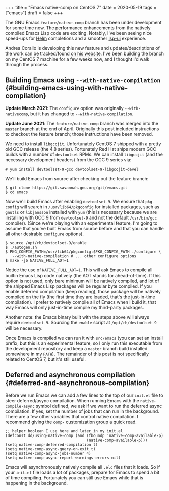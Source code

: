 +++
title = "Emacs native-comp on CentOS 7"
date = 2020-05-19
tags = ["emacs"]
draft = false
+++

The GNU Emacs `feature/native-comp` branch has been under development
for some time now. The performance enhancements from the natively
compiled Emacs Lisp code are exciting. Notably, I've been seeing nice
speed-ups for [Helm](https://emacs-helm.github.io/helm/) completions and a smoother [lsp-ui](https://emacs-lsp.github.io/lsp-ui/) experience.

Andrea Corallo is developing this new feature and updates/descriptions
of the work can be tracked/found [on his website](http://akrl.sdf.org/gccemacs.html). I've been building
the branch on my CentOS 7 machine for a few weeks now, and I thought
I'd walk through the process.


## Building Emacs using `--with-native-compilation` {#building-emacs-using-with-native-compilation}

****Update March 2021****: The `configure` option was originally
`--with-nativecomp`, but it has changed to `--with-native-compilation`.

****Update June 2021****: The `feature/native-comp` branch was merged into
the `master` branch at the end of April. Originally this post included
instructions to checkout the feature branch; those instructions have
been removed.

We need to install `libgccjit`. Unfortunately CentOS 7 shipped with a
pretty old GCC release (the 4.8 series). Fortunately Red Hat ships
modern GCC builds with a number of `devtoolset` RPMs. We can install
`libgccjit` (and the necessary development headers) from the GCC 9
series via:

```nil
# yum install devtoolset-9-gcc devtoolset-9-libgccjit-devel
```

We'll build Emacs from source after checking out the feature
branch:

```nil
$ git clone https://git.savannah.gnu.org/git/emacs.git
$ cd emacs
```

Now we'll build Emacs after enabling `devtoolset-9`. We ensure that
`pkg-config` will search in `/usr/lib64/pkgconfig` for installed
packages, such as `gnutls` or `libjansson` installed with `yum` (this
is necessary because we are installing with GCC 9 from `devtoolset-9`
and not the default `/usr/bin/gcc` compiler). (Since we're playing
with an experimental feature, I'm going to assume that you've built
Emacs from source before and that you can handle all other desirable
`configure` options).

```nil
$ source /opt/rh/devtoolset-9/enable
$ ./autogen.sh
$ PKG_CONFIG_PATH=/usr/lib64/pkgconfig:$PKG_CONFIG_PATH ./configure \
   --with-native-compilation # ... other configure options
$ make -j6 NATIVE_FULL_AOT=1
```

Notice the use of `NATIVE_FULL_AOT=1`. This will ask Emacs to compile
<span class="underline">all</span> builtin Emacs Lisp code natively (the AOT stands for
ahead-of-time). If this option is not used, only bare minimum will be
natively compiled, and lot of the shipped Emacs Lisp packages will be
regular byte compiled. If you enable deferred compilation (keep
reading), those package will be natively compiled on the fly (the
first time they are loaded, that's the just-in-time compilation). I
prefer to natively compile <span class="underline">all</span> of Emacs when I build it, that way
Emacs will only just-in-time compile my third-party packages.

Another note: the Emacs binary built with the steps above will always
require `devtoolset-9`. Sourcing the `enable` script at
`/opt/rh/devtoolset-9` will be necessary.

Once Emacs is compiled we can run it with `src/emacs` (you can set an
install prefix, but this is an experimental feature, so I only run
this executable from the development repository and keep a `master`
branch build installed somewhere in my `PATH`). The remainder of this
post is not specifically related to CentOS 7, but it's still useful.


## Deferred and asynchronous compilation {#deferred-and-asynchronous-compilation}

Before we run Emacs we can add a few lines to the top of our `init.el`
file to steer deferred/async compilation. When running Emacs with the
`native-compile-async` symbol defined, we ask if we want to run the
deferred async compilation. If yes, set the number of jobs that can
run in the background. There are a few other variables that control
native compilation. I recommend giving the `comp-` customization group
a quick read.

```emacs-lisp
;; helper boolean I use here and later in my init.el
(defconst dd/using-native-comp (and (fboundp 'native-comp-available-p)
                                    (native-comp-available-p)))
(setq native-comp-deferred-compilation t)
(setq native-comp-async-query-on-exit t)
(setq native-comp-async-jobs-number 4)
(setq native-comp-async-report-warnings-errors nil)
```

Emacs will asynchronously natively compile all `.elc` files that it
loads. So if your `init.el` file loads a lot of packages, prepare for
Emacs to spend a bit of time compiling. Fortunately you can still use
Emacs while that is happening in the background.

